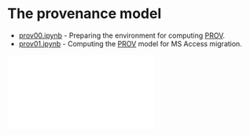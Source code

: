 # The provenance model

- [prov00.ipynb](http://nbviewer.jupyter.org/github/DANS-repo/migr201801/blob/master/model/prov/prov00.ipynb) - Preparing the environment for computing [PROV](https://www.w3.org/TR/prov-overview/).
- [prov01.ipynb](http://nbviewer.jupyter.org/github/DANS-repo/migr201801/blob/master/model/prov/prov01.ipynb) - Computing the [PROV](https://www.w3.org/TR/prov-overview/) model for MS Access migration.

![Model](migration-prov.pdf)